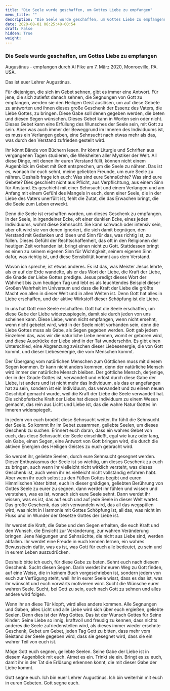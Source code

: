 ```yaml
---
title: "Die Seele wurde geschaffen, um Gottes Liebe zu empfangen"
menu_title: ""
description: "Die Seele wurde geschaffen, um Gottes Liebe zu empfangenn"
date: 2020-08-01 06:25:48+00:54
draft: False
hidden: True
weight:
---
```

### Die Seele wurde geschaffen, um Gottes Liebe zu empfangen

Augustinus - empfangen durch Al Fike am 7. März 2020, Monroeville, PA. USA.

Das ist euer Lehrer Augustinus.

Für diejenigen, die sich im Gebet sehnen, gibt es immer eine Antwort. Für jene, die sich zutiefst danach sehnen, die Segnungen von Gott zu empfangen, werden sie den Heiligen Geist auslösen, um auf diese Gebete zu antworten und ihnen dieses große Geschenk der Essenz des Vaters, die Liebe Gottes, zu bringen. Diese Gabe soll denen gegeben werden, die beten und diesen Segen wünschen. Dieses Gebet kann in Worten sein oder nicht. Dieses Gebet kann eine Erfüllung des Wunsches der Seele sein, mit Gott zu sein. Aber was auch immer der Beweggrund im Inneren des Individuums ist, es muss ein Verlangen geben, eine Sehnsucht nach etwas mehr als das, was durch den Verstand zufrieden gestellt wird.

Ihr könnt Bände von Büchern lesen. Ihr könnt Liturgie und Schriften aus vergangenen Tagen studieren, die Weisheiten aller Mystiker der Welt. All diese Dinge, mit denen ihr euren Verstand füllt, können nicht einem Augenblick im Gebet mit Gott entsprechen, um die Seele zu nähren. Das ist es, wonach ihr euch sehnt, meine geliebten Freunde, um eure Seele zu nähren. Deshalb frage ich euch: Was sind eure Sehnsüchte? Was sind eure Gebete? Dies geschieht nicht aus Pflicht, aus Verpflichtung, aus einem Sinn für Anstand. Es geschieht mit einer Sehnsucht und einem Verlangen und am Anfang mit einem Gefühl des Mangels in euch, denn einer Seele, die in der Liebe des Vaters unerfüllt ist, fehlt die Zutat, die das Erwachen bringt, die die Seele zum Leben erweckt.  

Denn die Seele ist erschaffen worden, um dieses Geschenk zu empfangen. In der Seele, in irgendeiner Ecke, oft einer dunklen Ecke, eines jeden Individuums, wohnt diese Sehnsucht. Sie kann schwach oder intensiv sein, aber oft wird sie von denen ignoriert, die sich damit begnügen, den Verstand mit Gedanken und Ideen und Sinn für das, was richtig ist, zu füllen. Dieses Gefühl der Rechtschaffenheit, das oft in den Religionen der heutigen Zeit vorhanden ist, bringt einen nicht zu Gott. Stattdessen bringt es einen zu seinem eigenen Sinn für Wichtigkeit, seinem eigenen Sinn dafür, was richtig ist, und diese Sensibilität kommt aus dem Verstand.

Wovon ich spreche, ist etwas anderes. Es ist das, was Meister Jesus lehrte, als er auf der Erde wandelte, als er das Wort der Liebe, die Kraft der Liebe, die Gnade der Liebe Gottes predigte. Jesus predigt dieses Wort der Wahrheit bis zum heutigen Tag und lebt es als leuchtendes Beispiel dieser Großen Wahrheit im Universum und dass die Kraft der Liebe die größte Macht von allen in dieser Welt und in allen Welten ist. Denn Gott hat alles in Liebe erschaffen, und der aktive Wirkstoff dieser Schöpfung ist die Liebe.  

In uns hat Gott eine Seele erschaffen. Gott hat die Seele erschaffen, um diese Gabe der Liebe widerzuspiegeln, damit sie durch jeden von uns scheinen kann. Diese Liebe, wenn nicht empfangen, wenn nicht ersehnt, wenn nicht gebetet wird, wird in der Seele nicht vorhanden sein, denn die Liebe Gottes muss als Gabe, als Segen gegeben werden. Gott gab jedem Einzelnen das, was wir die natürliche Liebe nennen, womit er geboren wird, und diese Ausdrücke der Liebe sind in der Tat wunderschön. Es gibt einen Unterschied, eine Abgrenzung zwischen dieser Liebesenergie, die von Gott kommt, und dieser Liebesenergie, die vom Menschen kommt.

Der Übergang vom natürlichen Menschen zum Göttlichen muss mit diesem Segen kommen. Er kann nicht anders kommen, denn der natürliche Mensch wird immer der natürliche Mensch bleiben. Der göttliche Mensch, derjenige, der in der Gnade Gottes ist, verwandelt und erlöst durch diese Gabe der Liebe, ist anders und ist nicht mehr das Individuum, als das er angefangen hat zu sein, sondern ist ein Individuum, das verwandelt und zu einem neuen Geschöpf gemacht wurde, weil die Kraft der Liebe die Seele verwandelt hat. Die schöpferische Kraft der Liebe hat dieses Individuum zu einem Wesen gemacht, das rein aus Licht und Liebe ist, das die wahre Natur Gottes im Inneren widerspiegelt.  

In jedem von euch brodelt diese Sehnsucht weiter. Ihr fühlt die Sehnsucht der Seele. So kommt ihr im Gebet zusammen, geliebte Seelen, um dieses Geschenk zu suchen. Erinnert euch daran, dass ein wahres Gebet von euch, das diese Sehnsucht der Seele einschließt, egal wie kurz oder lang, ein Gabe, einen Segen, eine Antwort von Gott bringen wird, die durch die aktiven Energien des Heiligen Geistes zu euch gebracht wird.  

So werdet ihr, geliebte Seelen, durch eure Sehnsucht gesegnet werden. Dieser Enthusiasmus der Seele ist so wichtig, um dieses Geschenk zu euch zu bringen, auch wenn ihr vielleicht nicht wirklich versteht, was dieses Geschenk ist, auch wenn ihr es vielleicht nicht vollständig erfahren habt. Aber wenn ihr euch selbst zu den Füßen Gottes begibt und euren Himmlischen Vater bittet, euch in dieser gnädigen, geliebten Berührung von Gottes Seele zu eurer zu segnen, dann werdet ihr fühlen und wissen und verstehen, was es ist, wonach sich eure Seele sehnt. Dann werdet ihr wissen, was es ist, das auf euch und auf jede Seele in dieser Welt wartet. Das große Geschenk, das sich verwandeln wird, das all das wegspülen wird, was nicht in Harmonie mit Gottes Schöpfung ist, all das, was nicht im Fluss und im Wunder der Gesetze Gottes der Liebe ist.

Ihr werdet die Kraft, die Gabe und den Segen erhalten, die euch Kraft und den Wunsch, die Einsicht zur Veränderung, zur wahren Veränderung bringen. Jene Neigungen und Sehnsüchte, die nicht aus Liebe sind, werden abfallen. Ihr werdet eine Freude in euch kennen lernen, ein wahres Bewusstsein dafür, was es ist, was Gott für euch alle bedeutet, zu sein und in eurem Leben auszudrücken.  

Deshalb bitte ich euch, für diese Gabe zu beten. Sehnt euch nach diesem Geschenk. Sucht diesen Segen. Darin werdet ihr euren Weg zu Gott finden, auf eine Weise, die in keinem Buch vorgeschrieben ist, sondern jedem von euch zur Verfügung steht, weil ihr in eurer Seele wisst, dass es das ist, was ihr wünscht und euch vorwärts motivieren wird. Sucht die Wünsche eurer wahren Seele. Sucht, bei Gott zu sein, euch nach Gott zu sehnen und alles andere wird folgen.  

Wenn ihr an diese Tür klopft, wird alles andere kommen. Alle Segnungen und Gaben, alles Licht und alle Liebe wird sich über euch ergießen, geliebte Seelen. Denn dies ist der Weg Gottes. Das ist der Wunsch Gottes für Seine Kinder: Seine Liebe so innig, kraftvoll und freudig zu kennen, dass nichts anderes die Seele zufriedenstellen wird, als dieses immer wieder ersehnte Geschenk, Gebet um Gebet, jeden Tag Gott zu bitten, dass mehr vom Beistand der Seele gegeben wird, dass sie gesegnet wird, dass sie ein wahrer Teil von euch ist.

Möge Gott euch segnen, geliebte Seelen. Seine Gabe der Liebe ist in diesem Augenblick mit euch. Atmet es ein. Trinkt sie ein. Bringt es zu euch, damit ihr in der Tat die Erlösung erkennen könnt, die mit dieser Gabe der Liebe kommt.  

Gott segne euch. Ich bin euer Lehrer Augustinus. Ich bin weiterhin mit euch in euren Gebeten. Gott segne euch.
